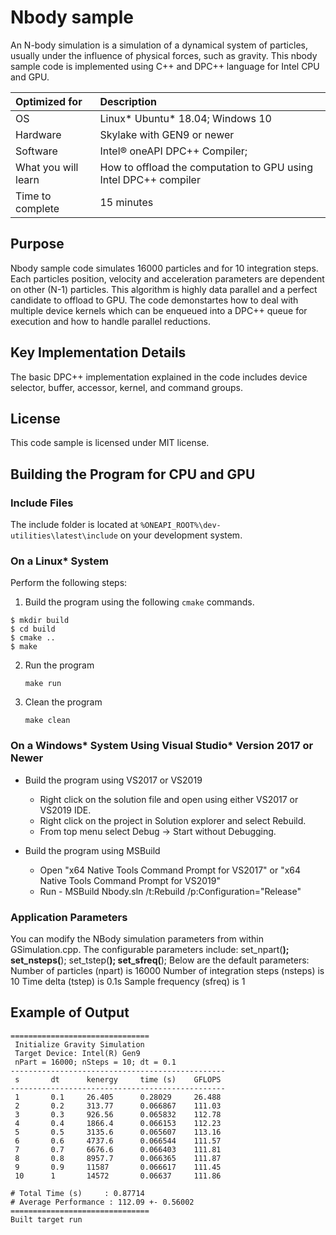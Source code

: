 # Nbody sample
An N-body simulation is a simulation of a dynamical system of particles, usually under the influence of physical forces, such as gravity. This nbody sample code is implemented using C++ and DPC++ language for Intel CPU and GPU. 
  
| Optimized for                       | Description
|:---                               |:---
| OS                                | Linux* Ubuntu* 18.04; Windows 10
| Hardware                          | Skylake with GEN9 or newer
| Software                          | Intel&reg; oneAPI DPC++ Compiler;
| What you will learn               | How to offload the computation to GPU using Intel DPC++ compiler
| Time to complete                  | 15 minutes

## Purpose
Nbody sample code simulates 16000 particles and for 10 integration steps. Each particles position, velocity and acceleration parameters are dependent on other (N-1) particles. This algorithm is highly data parallel and a perfect candidate to offload to GPU. The code demonstartes how to deal with multiple device kernels which can be enqueued into a DPC++ queue for execution and how to handle parallel reductions.

## Key Implementation Details 
The basic DPC++ implementation explained in the code includes device selector, buffer, accessor, kernel, and command groups.

## License  
This code sample is licensed under MIT license. 

## Building the Program for CPU and GPU

### Include Files  
The include folder is located at `%ONEAPI_ROOT%\dev-utilities\latest\include` on your development system.

### On a Linux* System
Perform the following steps:
1. Build the program using the following `cmake` commands. 
``` 
$ mkdir build
$ cd build
$ cmake ..
$ make
```
2. Run the program 
    ```
    make run
    ```

3. Clean the program 
    ```
    make clean
    ```
### On a Windows* System Using Visual Studio* Version 2017 or Newer
* Build the program using VS2017 or VS2019
    - Right click on the solution file and open using either VS2017 or VS2019 IDE.
    - Right click on the project in Solution explorer and select Rebuild.
    - From top menu select Debug -> Start without Debugging.

* Build the program using MSBuild
    - Open "x64 Native Tools Command Prompt for VS2017" or "x64 Native Tools Command Prompt for VS2019"
    - Run - MSBuild Nbody.sln /t:Rebuild /p:Configuration="Release"

### Application Parameters 
You can modify the NBody simulation parameters from within GSimulation.cpp. The configurable parameters include:
  set_npart(__);
  set_nsteps(__);
  set_tstep(__);
  set_sfreq(__);
Below are the default parameters:
Number of particles (npart) is 16000
Number of integration steps (nsteps) is 10
Time delta (tstep) is 0.1s
Sample frequency (sfreq) is 1

## Example of Output
    ===============================
     Initialize Gravity Simulation
     Target Device: Intel(R) Gen9
     nPart = 16000; nSteps = 10; dt = 0.1
    ------------------------------------------------
     s       dt      kenergy     time (s)    GFLOPS
    ------------------------------------------------
     1       0.1     26.405      0.28029     26.488
     2       0.2     313.77      0.066867    111.03
     3       0.3     926.56      0.065832    112.78
     4       0.4     1866.4      0.066153    112.23
     5       0.5     3135.6      0.065607    113.16
     6       0.6     4737.6      0.066544    111.57
     7       0.7     6676.6      0.066403    111.81
     8       0.8     8957.7      0.066365    111.87
     9       0.9     11587       0.066617    111.45
     10      1       14572       0.06637     111.86
    
    # Total Time (s)     : 0.87714
    # Average Performance : 112.09 +- 0.56002
    ===============================
    Built target run
